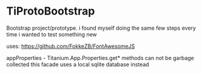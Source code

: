 TiProtoBootstrap
================

Bootstrap project/prototype. i found myself doing the same few steps every time i wanted to test something new

uses: https://github.com/FokkeZB/FontAwesomeJS

appProperties - Titanium.App.Properties.get* methods can not be garbage collected this facade uses a local sqlite database instead
